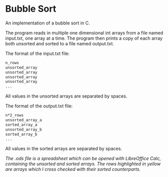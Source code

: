 # Bubble Sort

An implementation of a bubble sort in C. 

The program reads in multiple one dimensional int arrays from a file named input.txt, one array at a time. The program then prints a copy of each array both unsorted and sorted to a file named output.txt.

The format of the input.txt file:

```sh
n_rows
unsorted_array
unsorted_array
unsorted_array
unsorted_array
...
```
All values in the unsorted arrays are separated by spaces.

The format of the output.txt file:

```sh
n*2_rows
unsorted_array_a
sorted_array_a
unsorted_array_b
sorted_array_b
...
```

All values in the sorted arrays are separated by spaces.

*The .ods file is a spreadsheet which can be opened with LibreOffice Calc, containing the unsorted and sorted arrays. The rows highlighted in yellow are arrays which I cross checked with their sorted counterparts.*
